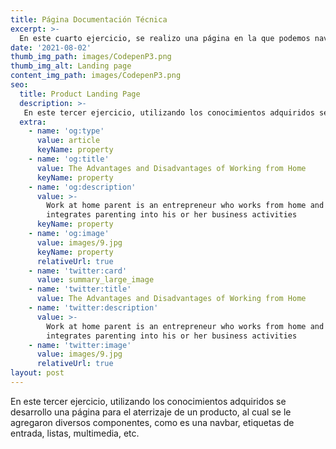 ```yaml
---
title: Página Documentación Técnica
excerpt: >-
  En este cuarto ejercicio, se realizo una página en la que podemos navegar entre diferentes articulos, mostrando de lado izquierdo el menu para que nos dirijamos a la sección que queremos leer, se optimizó para que se ajuste a resoluciones bajas, haciendo que el menú se mueva hacía la parte de arriba
date: '2021-08-02'
thumb_img_path: images/CodepenP3.png
thumb_img_alt: Landing page
content_img_path: images/CodepenP3.png
seo:
  title: Product Landing Page
  description: >-
   En este tercer ejercicio, utilizando los conocimientos adquiridos se desarrollo una página para el aterrizaje de un producto, al cual se le agregaron diversos componentes, como es una navbar, etiquetas de entrada, listas, multimedia, etc.
  extra:
    - name: 'og:type'
      value: article
      keyName: property
    - name: 'og:title'
      value: The Advantages and Disadvantages of Working from Home
      keyName: property
    - name: 'og:description'
      value: >-
        Work at home parent is an entrepreneur who works from home and
        integrates parenting into his or her business activities
      keyName: property
    - name: 'og:image'
      value: images/9.jpg
      keyName: property
      relativeUrl: true
    - name: 'twitter:card'
      value: summary_large_image
    - name: 'twitter:title'
      value: The Advantages and Disadvantages of Working from Home
    - name: 'twitter:description'
      value: >-
        Work at home parent is an entrepreneur who works from home and
        integrates parenting into his or her business activities
    - name: 'twitter:image'
      value: images/9.jpg
      relativeUrl: true
layout: post
---
```


En este tercer ejercicio, utilizando los conocimientos adquiridos se desarrollo una página para el aterrizaje de un producto, al cual se le agregaron diversos componentes, como es una navbar, etiquetas de entrada, listas, multimedia, etc.